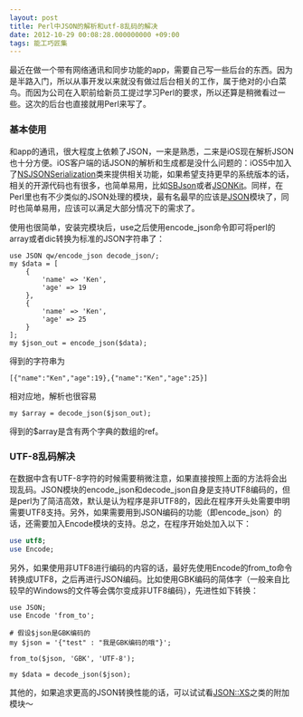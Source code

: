 ```yaml
---
layout: post
title: Perl中JSON的解析和utf-8乱码的解决
date: 2012-10-29 00:08:28.000000000 +09:00
tags: 能工巧匠集
---
```

最近在做一个带有网络通讯和同步功能的app，需要自己写一些后台的东西。因为是半路入门，所以从事开发以来就没有做过后台相关的工作，属于绝对的小白菜鸟。而因为公司在入职前给新员工提过学习Perl的要求，所以还算是稍微看过一些。这次的后台也直接就用Perl来写了。

### 基本使用

和app的通讯，很大程度上依赖了JSON，一来是熟悉，二来是iOS现在解析JSON也十分方便。iOS客户端的话JSON的解析和生成都是没什么问题的：iOS5中加入了[NSJSONSerialization](http://developer.apple.com/library/ios/#documentation/Foundation/Reference/NSJSONSerialization_Class/Reference/Reference.html)类来提供相关功能，如果希望支持更早的系统版本的话，相关的开源代码也有很多，也简单易用，比如[SBJson](http://stig.github.com/json-framework/)或者[JSONKit](https://github.com/johnezang/JSONKit)。同样，在Perl里也有不少类似的JSON处理的模块，最有名最早的应该是[JSON](http://search.cpan.org/~makamaka/JSON-2.53/lib/JSON.pm)模块了，同时也简单易用，应该可以满足大部分情况下的需求了。

使用也很简单，安装完模块后，use之后使用encode_json命令即可将perl的array或者dic转换为标准的JSON字符串了：

```
use JSON qw/encode_json decode_json/;
my $data = [
    {
        'name' => 'Ken',
        'age' => 19
    },
    {
        'name' => 'Ken',
        'age' => 25
    }
];
my $json_out = encode_json($data);
```

得到的字符串为

```
[{"name":"Ken","age":19},{"name":"Ken","age":25}]
```

相对应地，解析也很容易

```
my $array = decode_json($json_out);
```

得到的$array是含有两个字典的数组的ref。


### UTF-8乱码解决

在数据中含有UTF-8字符的时候需要稍微注意，如果直接按照上面的方法将会出现乱码。JSON模块的encode_json和decode_json自身是支持UTF8编码的，但是perl为了简洁高效，默认是认为程序是非UTF8的，因此在程序开头处需要申明需要UTF8支持。另外，如果需要用到JSON编码的功能（即encode_json）的话，还需要加入Encode模块的支持。总之，在程序开始处加入以下：

```perl
use utf8;
use Encode;
```

另外，如果使用非UTF8进行编码的内容的话，最好先使用Encode的from_to命令转换成UTF8，之后再进行JSON编码。比如使用GBK编码的简体字（一般来自比较早的Windows的文件等会偶尔变成非UTF8编码），先进性如下转换：

```
use JSON;
use Encode 'from_to';
 
# 假设$json是GBK编码的
my $json = '{"test" : "我是GBK编码的哦"}';
 
from_to($json, 'GBK', 'UTF-8');
 
my $data = decode_json($json);
```

其他的，如果追求更高的JSON转换性能的话，可以试试看[JSON::XS](http://search.cpan.org/~mlehmann/JSON-XS-2.33/XS.pm)之类的附加模块～
